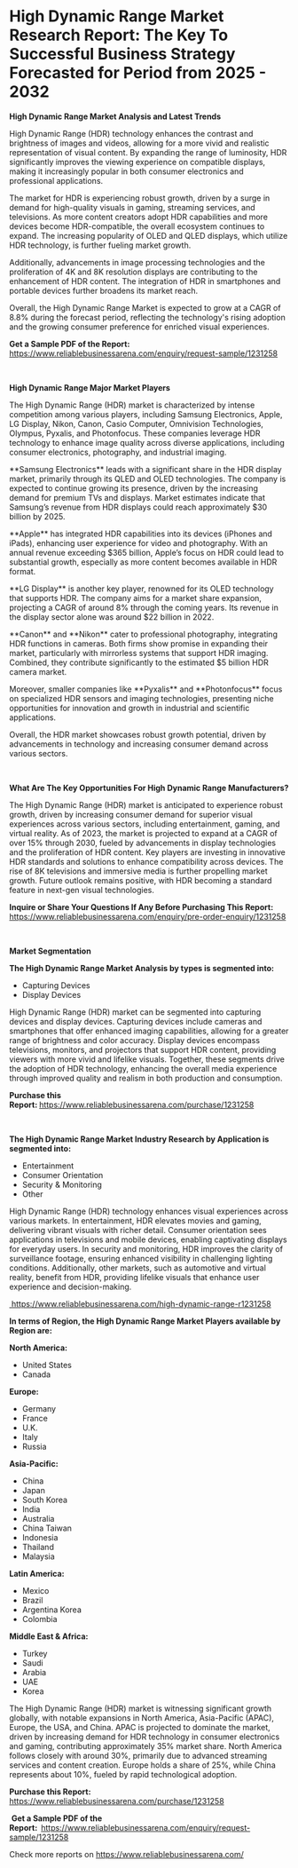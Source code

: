 <p><h1>High Dynamic Range Market Research Report: The Key To Successful Business Strategy Forecasted for Period from 2025 - 2032</h1></p><p><strong>High Dynamic Range Market Analysis and Latest Trends</strong></p>
<p><p>High Dynamic Range (HDR) technology enhances the contrast and brightness of images and videos, allowing for a more vivid and realistic representation of visual content. By expanding the range of luminosity, HDR significantly improves the viewing experience on compatible displays, making it increasingly popular in both consumer electronics and professional applications. </p><p>The market for HDR is experiencing robust growth, driven by a surge in demand for high-quality visuals in gaming, streaming services, and televisions. As more content creators adopt HDR capabilities and more devices become HDR-compatible, the overall ecosystem continues to expand. The increasing popularity of OLED and QLED displays, which utilize HDR technology, is further fueling market growth.</p><p>Additionally, advancements in image processing technologies and the proliferation of 4K and 8K resolution displays are contributing to the enhancement of HDR content. The integration of HDR in smartphones and portable devices further broadens its market reach. </p><p>Overall, the High Dynamic Range Market is expected to grow at a CAGR of 8.8% during the forecast period, reflecting the technology's rising adoption and the growing consumer preference for enriched visual experiences.</p></p>
<p><strong>Get a Sample PDF of the Report:&nbsp;</strong> <a href="https://www.reliablebusinessarena.com/enquiry/request-sample/1231258?utm_campaign=3261&utm_medium=2&utm_source=Github&utm_content=ia&utm_term=06042025&utm_id=high-dynamic-range">https://www.reliablebusinessarena.com/enquiry/request-sample/1231258</a></p>
<p>&nbsp;</p>
<p><strong>High Dynamic Range Major Market Players</strong></p>
<p><p>The High Dynamic Range (HDR) market is characterized by intense competition among various players, including Samsung Electronics, Apple, LG Display, Nikon, Canon, Casio Computer, Omnivision Technologies, Olympus, Pyxalis, and Photonfocus. These companies leverage HDR technology to enhance image quality across diverse applications, including consumer electronics, photography, and industrial imaging.</p><p>**Samsung Electronics** leads with a significant share in the HDR display market, primarily through its QLED and OLED technologies. The company is expected to continue growing its presence, driven by the increasing demand for premium TVs and displays. Market estimates indicate that Samsung’s revenue from HDR displays could reach approximately $30 billion by 2025.</p><p>**Apple** has integrated HDR capabilities into its devices (iPhones and iPads), enhancing user experience for video and photography. With an annual revenue exceeding $365 billion, Apple’s focus on HDR could lead to substantial growth, especially as more content becomes available in HDR format.</p><p>**LG Display** is another key player, renowned for its OLED technology that supports HDR. The company aims for a market share expansion, projecting a CAGR of around 8% through the coming years. Its revenue in the display sector alone was around $22 billion in 2022.</p><p>**Canon** and **Nikon** cater to professional photography, integrating HDR functions in cameras. Both firms show promise in expanding their market, particularly with mirrorless systems that support HDR imaging. Combined, they contribute significantly to the estimated $5 billion HDR camera market.</p><p>Moreover, smaller companies like **Pyxalis** and **Photonfocus** focus on specialized HDR sensors and imaging technologies, presenting niche opportunities for innovation and growth in industrial and scientific applications.</p><p>Overall, the HDR market showcases robust growth potential, driven by advancements in technology and increasing consumer demand across various sectors.</p></p>
<p>&nbsp;</p>
<p><strong>What Are The Key Opportunities For High Dynamic Range Manufacturers?</strong></p>
<p><p>The High Dynamic Range (HDR) market is anticipated to experience robust growth, driven by increasing consumer demand for superior visual experiences across various sectors, including entertainment, gaming, and virtual reality. As of 2023, the market is projected to expand at a CAGR of over 15% through 2030, fueled by advancements in display technologies and the proliferation of HDR content. Key players are investing in innovative HDR standards and solutions to enhance compatibility across devices. The rise of 8K televisions and immersive media is further propelling market growth. Future outlook remains positive, with HDR becoming a standard feature in next-gen visual technologies.</p></p>
<p><strong>Inquire or Share Your Questions If Any Before Purchasing This Report:</strong> <a href="https://www.reliablebusinessarena.com/enquiry/pre-order-enquiry/1231258?utm_campaign=3261&utm_medium=2&utm_source=Github&utm_content=ia&utm_term=06042025&utm_id=high-dynamic-range">https://www.reliablebusinessarena.com/enquiry/pre-order-enquiry/1231258</a></p>
<p>&nbsp;</p>
<p><strong>Market Segmentation</strong></p>
<p><strong>The High Dynamic Range Market Analysis by types is segmented into:</strong></p>
<p><ul><li>Capturing Devices</li><li>Display Devices</li></ul></p>
<p><p>High Dynamic Range (HDR) market can be segmented into capturing devices and display devices. Capturing devices include cameras and smartphones that offer enhanced imaging capabilities, allowing for a greater range of brightness and color accuracy. Display devices encompass televisions, monitors, and projectors that support HDR content, providing viewers with more vivid and lifelike visuals. Together, these segments drive the adoption of HDR technology, enhancing the overall media experience through improved quality and realism in both production and consumption.</p></p>
<p><strong>Purchase this Report:&nbsp;</strong><a href="https://www.reliablebusinessarena.com/purchase/1231258?utm_campaign=3261&utm_medium=2&utm_source=Github&utm_content=ia&utm_term=06042025&utm_id=high-dynamic-range">https://www.reliablebusinessarena.com/purchase/1231258</a></p>
<p>&nbsp;</p>
<p><strong>The High Dynamic Range Market Industry Research by Application is segmented into:</strong></p>
<p><ul><li>Entertainment</li><li>Consumer Orientation</li><li>Security & Monitoring</li><li>Other</li></ul></p>
<p><p>High Dynamic Range (HDR) technology enhances visual experiences across various markets. In entertainment, HDR elevates movies and gaming, delivering vibrant visuals with richer detail. Consumer orientation sees applications in televisions and mobile devices, enabling captivating displays for everyday users. In security and monitoring, HDR improves the clarity of surveillance footage, ensuring enhanced visibility in challenging lighting conditions. Additionally, other markets, such as automotive and virtual reality, benefit from HDR, providing lifelike visuals that enhance user experience and decision-making.</p></p>
<p><a href="https://www.reliablebusinessarena.com/high-dynamic-range-r1231258?utm_campaign=3261&utm_medium=2&utm_source=Github&utm_content=ia&utm_term=06042025&utm_id=high-dynamic-range">&nbsp;https://www.reliablebusinessarena.com/high-dynamic-range-r1231258</a></p>
<p><strong>In terms of Region, the High Dynamic Range Market Players available by Region are:</strong></p>
<p>
    <p> <strong> North America: </strong>
        <ul>
            <li>United States</li>
            <li>Canada</li>
        </ul>
        </p> 
    <p> <strong> Europe: </strong>
        <ul>
            <li>Germany</li>
            <li>France</li>
            <li>U.K.</li>
            <li>Italy</li>
            <li>Russia</li>
        </ul>
        </p> 
    <p> <strong> Asia-Pacific: </strong>
        <ul>
            <li>China</li>
            <li>Japan</li>
            <li>South Korea</li>
            <li>India</li>
            <li>Australia</li>
            <li>China Taiwan</li>
            <li>Indonesia</li>
            <li>Thailand</li>
            <li>Malaysia</li>
        </ul>
        </p> 
    <p> <strong> Latin America: </strong>
        <ul>
            <li>Mexico</li>
            <li>Brazil</li>
            <li>Argentina Korea</li>
            <li>Colombia</li>
        </ul>
        </p> 
    <p> <strong> Middle East & Africa: </strong>
        <ul>
            <li>Turkey</li>
            <li>Saudi</li>
            <li>Arabia</li>
            <li>UAE</li>
            <li>Korea</li>
        </ul>
    </p>
    </p>
<p><p>The High Dynamic Range (HDR) market is witnessing significant growth globally, with notable expansions in North America, Asia-Pacific (APAC), Europe, the USA, and China. APAC is projected to dominate the market, driven by increasing demand for HDR technology in consumer electronics and gaming, contributing approximately 35% market share. North America follows closely with around 30%, primarily due to advanced streaming services and content creation. Europe holds a share of 25%, while China represents about 10%, fueled by rapid technological adoption.</p></p>
<p><strong>Purchase this Report: </strong><a href="https://www.reliablebusinessarena.com/purchase/1231258?utm_campaign=3261&utm_medium=2&utm_source=Github&utm_content=ia&utm_term=06042025&utm_id=high-dynamic-range">https://www.reliablebusinessarena.com/purchase/1231258</a></p>
<p>&nbsp;<strong>Get a Sample PDF of the Report:&nbsp;&nbsp;</strong><a href="https://www.reliablebusinessarena.com/enquiry/request-sample/1231258?utm_campaign=3261&utm_medium=2&utm_source=Github&utm_content=ia&utm_term=06042025&utm_id=high-dynamic-range">https://www.reliablebusinessarena.com/enquiry/request-sample/1231258</a></p>
<p><strong></strong></p>
<p>Check more reports on <a href="https://www.reliablebusinessarena.com/?utm_campaign=3261&utm_medium=2&utm_source=Github&utm_content=ia&utm_term=06042025&utm_id=high-dynamic-range">https://www.reliablebusinessarena.com/</a></p>